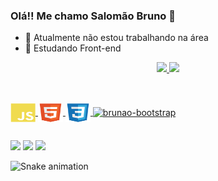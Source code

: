 ### Olá!! Me chamo Salomão Bruno 👋

- 🔭 Atualmente não estou trabalhando na área
- 🌱 Estudando Front-end

<div align="center">
  <a href="https://github.com/brunaoks">
  <img height="160em" src="https://github-readme-stats.vercel.app/api?username=brunaoks&show_icons=true&theme=dark&include_all_commits=true&count_private=true"/>
  <img height="160em" src="https://github-readme-stats.vercel.app/api/top-langs/?username=brunaoks&layout=compact&langs_count=7&theme=dark"/>
</div>

 ##
  
 <div style="display: inline_block"><br>
  <img align="center" alt="brunao-Js" height="30" width="40" src="https://raw.githubusercontent.com/devicons/devicon/master/icons/javascript/javascript-plain.svg">
  <img align="center" alt="brunao-HTML" height="30" width="40" src="https://raw.githubusercontent.com/devicons/devicon/master/icons/html5/html5-original.svg">
  <img align="center" alt="brunao-CSS" height="30" width="40" src="https://raw.githubusercontent.com/devicons/devicon/master/icons/css3/css3-original.svg">
  <img align="center" alt="brunao-bootstrap" height="30" width"40" src="https://cdn.jsdelivr.net/gh/devicons/devicon/icons/bootstrap/bootstrap-original.svg">
</div>
  
##

<div> 
  <a href="https://www.instagram.com/bruno_florenc0/" target="_blank"><img src="https://img.shields.io/badge/-Instagram-%23E4405F?style=for-the-badge&logo=instagram&logoColor=white" target="_blank"></a>
  <a href = "mailto:sfbruno2002@gmail.com"><img src="https://img.shields.io/badge/-Gmail-%23333?style=for-the-badge&logo=gmail&logoColor=white" target="_blank"></a>
  <a href="https://www.linkedin.com/in/salomão-bruno-florenço-da-silva-b80685232/" target="_blank"><img src="https://img.shields.io/badge/-LinkedIn-%230077B5?style=for-the-badge&logo=linkedin&logoColor=white" target="_blank"></a>
  
  ![Snake animation](https://github.com/brunaoks/brunaoks/blob/output/github-contribution-grid-snake.svg)
 
</div>
